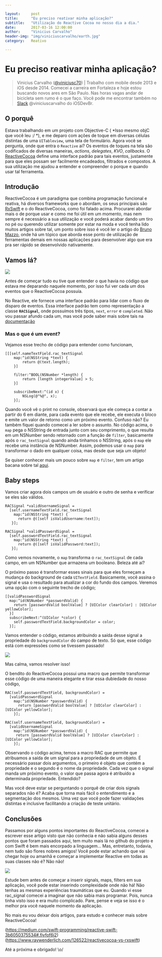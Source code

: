 ```yaml
---

layout:     post
title:      "Eu preciso reativar minha aplicação?"
subtitle:   "Utilização do Reactive Cocoa no nosso dia a dia."
date:       2017-03-16 12:00:00
author:     "Vinicius Carvalho"
header-img: "img/viniciuscarvalho/earth.jpg"
category:   Reativo

---
```


# Eu preciso reativar minha aplicação?

> Vinicius Carvalho ([@viniciusc70](https://twitter.com/viniciusc70)) | Trabalho com mobile desde 2013 e iOS desde 2014. Comecei a carreira em Fortaleza e hoje estou buscando novos ares em São Paulo. Nas horas vagas andar de bicicleta sem rumo é o que faço. Você pode me encontrar também no [Slack](http://iosdevbr.herokuapp.com) @viniciuscarvalho do iOSDevBr.

## O porquê

Estava trabalhando em um projeto com Objective-C ( *Isso mesmo objC que você leu :/ *), e me deparo com ações de toque em diversas células distintas de uma `UITableview`, uma tela de formulário. Agora você se pergunta, onde que entra o `Reactive` ai? Os eventos de toques na tela são codificados de diversas maneiras, *actions*, *delegates*, *KVO*, *callbacks*. O [ReactiveCocoa](https://github.com/ReactiveCocoa/ReactiveCocoa) define uma interface padrão para tais eventos, justamente para que eles possam ser facilmente encadeados, filtrados e compostos. A sua utilização me ajudou a entender e compreender o porque e quando usar tal ferramenta.

## Introdução

ReactiveCocoa é um paradigma que combina programação funcional e reativa, há diversos frameworks que o abordam, os seus principais são [RxSwift](https://github.com/ReactiveX/RxSwift) e o do ReactiveCocoa, como foi falado acima. Procurarei abordar mais o de porque usar e como me foi útil em um momento, mas nem sempre é necessário a sua utilização e você poderá acabar dando um tiro no pé ou querendo utilizar somente por estar na moda e você tenha lido muitos artigos sobre tal, um ponto sobre isso é você ler o artigo do [Bruno Mazzo](http://equinocios.com/arquitetura/2017/03/03/Introducao-a-arquitetura-evolutiva/), onde há um tópico que aborda esse ponto de utilização de ferramentas demais em nossas aplicações para desenvolver algo que era pra ser rápido se desenvolvido nativamente.

## Vamos lá?

![](http://i.giphy.com/xUA7b1XtsUC0P6aMY8.gif)

Antes de começar tudo eu tive que entender o que havia no código que estava me deparando naquele momento, por isso fui ver cada um dos eventos que o ReactiveCocoa possuía.

No Reactive, ele fornece uma interface padrão para lidar com o fluxo de disparo de eventos. Essa interface padrão tem como representação a classe **`RACSignal`**, onde possuímos três tipos, `next`, `error` e `completed`. Não vou passar afundo cada um, mas você pode saber mais sobre tais na [documentação](https://github.com/ReactiveCocoa/ReactiveSwift/blob/master/Documentation/FrameworkOverview.md#signals)

### Mas o que é um event?

Vejamos esse trecho de código para entender como funcionam,

```objc
[[[self.nameTextField.rac_textSignal
    map:^id(NSString *text) {
    	return @(text.length);
    }]

    filter:^BOOL(NSNumber *length) {
    	return [length integerValue] > 5;
    }]

    subscribeNext:^(id x) {
    	NSLog(@"%@", x);
    }];
```
Quando você vê o print no console, observará que ele começa a contar a partir do 6 em diante, para cada evento que ele recebe, ele executa o bloco e emite um valor de retorno como um próximo evento. Confuso não? Eu também fiquei quando comecei a ler sobre o assunto.
No código acima, o `map` pega o NSString de entrada junto com seu comprimento, o que resulta em um NSNumber sendo retornado com a função de `filter`, basicamente após o `rac_textSignal` quando ainda tinhamos o NSString, após o `map` ele recebe uma instância de NSNumber. Assim, podemos usar o `map` para transformar o dado em qualquer coisa, mas desde que seja um objeto!

Se quiser conhecer mais um pouco sobre `map` e `filter`, tem um artigo bacana sobre tal [aqui](http://equinocios.com/swift/2017/03/13/Introducao-e-casos-de-uso-Map-Filter-e-Reduce/).

## Baby steps

Vamos criar agora dois campos um de usuário e outro de senha e verificar se eles são válidos.

```objc
RACSignal *validUsernameSignal =
  [self.usernameTextField.rac_textSignal
    map:^id(NSString *text) {
      return @([self isValidUsername:text]);
   }];

RACSignal *validPasswordSignal =
  [self.passwordTextField.rac_textSignal
    map:^id(NSString *text) {
      return @([self isValidPassword:text]);
   }];
```

Como vemos novamente, o `map` transforma o `rac_textSignal` de cada campo, em um NSNumber que armazena um booleano. Beleza até aí?

O próximo passo é transformar esses sinais para que eles forneçam a mudança do background de cada `UITextField`.
Basicamente, você assina o signal e usa o resultado para atualizar a cor do fundo dos campos. Veremos uma opção com o seguinte trecho de código;

```objc
[[validPasswordSignal
  map:^id(NSNumber *passwordValid) {
    return [passwordValid boolValue] ? [UIColor clearColor] : [UIColor yellowColor];
  }]
  subscribeNext:^(UIColor *color) {
    self.passwordTextField.backgroundColor = color;
  }];
```

Vamos entender o código, estamos atribuindo a saída desse signal a propriedade do `backgroundColor` do campo de texto. Só que, esse código está com expressões como se tivessem passado!

![](http://i.giphy.com/3otPouMUsmarhYbpaE.gif)

Mas calma, vamos resolver isso!

O bendito do ReactiveCocoa possui uma macro que permite transformar esse código de uma maneira elegante e tirar essa dubiedade do nosso código,

```
RAC(self.passwordTextField, backgroundColor) =
  [validPasswordSignal
    map:^id(NSNumber *passwordValid) {
      return [passwordValid boolValue] ? [UIColor clearColor] : [UIColor yellowColor];
    }];

RAC(self.usernameTextField, backgroundColor) =
  [validUsernameSignal
    map:^id(NSNumber *passwordValid) {
     return [passwordValid boolValue] ? [UIColor clearColor] : [UIColor yellowColor];
    }];
```

Observando o código acima, temos a macro RAC que permite que atribuamos a saída de um signal para a propriedade de um objeto. É necessário passar dois argumentos, o primeiro é objeto que contém a propriedade e o segundo é o nome da propriedade. Cada vez que o signal manda um próximo evento, o valor que passa agora é atribuído a determinada propriedade. Entendido?

Mas você deve estar se perguntando o porquê de criar dois signals separados não é? Acaba que torna mais fácil o entendimento e a segmentação dos mesmos. Uma vez que você pode fazer validações distintas e inclusive facilitando a criação de teste unitário.

## Conclusões

Passamos por alguns pontos importantes do ReactiveCocoa, comecei a escrever esse artigo visto que não conhecia e não sabia alguns desses pontos que foram passados aqui, tem muito mais lá no github do projeto e com Swift é bem mais encorpado a linguagem... Mas, entretanto, todavia, nem tudo são flores nobres amigos!
Você pode estar achando que vai chegar hoje ou amanhã e começar a implementar Reactive em todas as suas classes não é? Não não!

![](http://i.giphy.com/JYZ397GsFrFtu.gif)

Estude bem antes de começar a inserir signals, maps, filters em sua aplicação, você pode estar inserindo complexidade onde não há!
Não tenhas as mesmas experiências traumáticas que eu. Quando vi esse rac_signal comecei a imaginar que não sabia mais programar. Pois, nunca tinha visto isso e era muito complicado.
Pare, pense e veja se isso é o melhor pra você naquele momento da aplicação.

No mais eu vou deixar dois artigos, para estudo e conhecer mais sobre ReactiveCocoa!

(https://medium.com/swift-programming/reactive-swift-3b6050375534#.fiyfof6j2)
(https://www.raywenderlich.com/126522/reactivecocoa-vs-rxswift)

Até a próxima e obrigado! \o/
